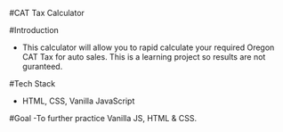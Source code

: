 #CAT Tax Calculator

#Introduction
- This calculator will allow you to rapid calculate your required Oregon CAT Tax for auto sales. This is a learning project so results are not guranteed. 

#Tech Stack
- HTML, CSS, Vanilla JavaScript

#Goal
-To further practice Vanilla JS, HTML & CSS.
